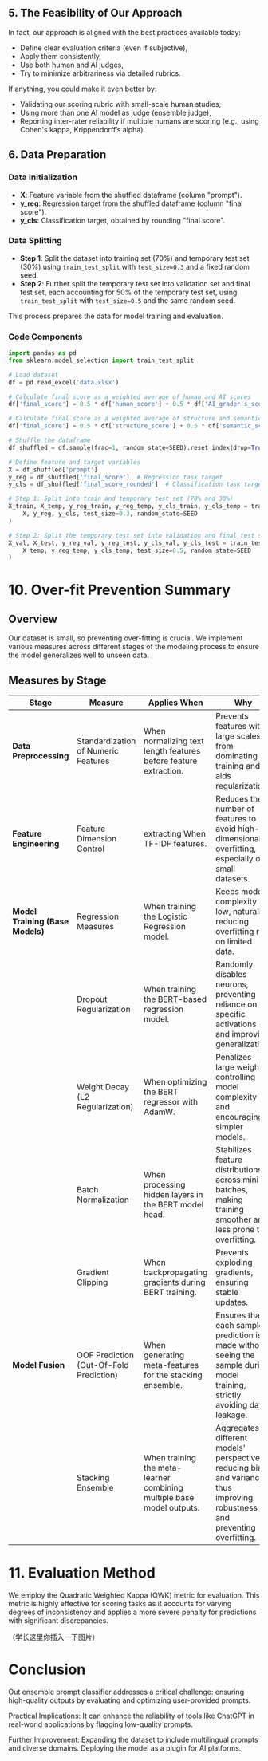 ## 5. The Feasibility of Our Approach

In fact, our approach is aligned with the best practices available today:
- Define clear evaluation criteria (even if subjective),
- Apply them consistently,
- Use both human and AI judges,
- Try to minimize arbitrariness via detailed rubrics.

If anything, you could make it even better by:
- Validating our scoring rubric with small-scale human studies,
- Using more than one AI model as judge (ensemble judge),
- Reporting inter-rater reliability if multiple humans are scoring (e.g., using Cohen's kappa, Krippendorff’s alpha).


## 6. Data Preparation

### Data Initialization
- **X**: Feature variable from the shuffled dataframe (column "prompt").
- **y_reg**: Regression target from the shuffled dataframe (column "final score").
- **y_cls**: Classification target, obtained by rounding "final score".

### Data Splitting
- **Step 1**: Split the dataset into training set (70%) and temporary test set (30%) using `train_test_split` with `test_size=0.3` and a fixed random seed.
- **Step 2**: Further split the temporary test set into validation set and final test set, each accounting for 50% of the temporary test set, using `train_test_split` with `test_size=0.5` and the same random seed.

This process prepares the data for model training and evaluation.

### Code Components

```python
import pandas as pd
from sklearn.model_selection import train_test_split

# Load dataset
df = pd.read_excel('data.xlsx')

# Calculate final score as a weighted average of human and AI scores
df['final_score'] = 0.5 * df['human_score'] + 0.5 * df["AI_grader's_score"]

# Calculate final score as a weighted average of structure and semantic scores
df['final_score'] = 0.5 * df['structure_score'] + 0.5 * df['semantic_score']

# Shuffle the dataframe
df_shuffled = df.sample(frac=1, random_state=SEED).reset_index(drop=True)

# Define feature and target variables
X = df_shuffled['prompt']
y_reg = df_shuffled['final_score']  # Regression task target
y_cls = df_shuffled['final_score_rounded']  # Classification task target

# Step 1: Split into train and temporary test set (70% and 30%)
X_train, X_temp, y_reg_train, y_reg_temp, y_cls_train, y_cls_temp = train_test_split(
    X, y_reg, y_cls, test_size=0.3, random_state=SEED
)

# Step 2: Split the temporary test set into validation and final test sets (50% each)
X_val, X_test, y_reg_val, y_reg_test, y_cls_val, y_cls_test = train_test_split(
    X_temp, y_reg_temp, y_cls_temp, test_size=0.5, random_state=SEED
)
```

# 10. Over-fit Prevention Summary

## Overview
Our dataset is small, so preventing over-fitting is crucial. We implement various measures across different stages of the modeling process to ensure the model generalizes well to unseen data.

## Measures by Stage

| Stage                   | Measure                         | Applies When                                                                 | Why                                                                 |
|-------------------------|---------------------------------|-----------------------------------------------------------------------------|--------------------------------------------------------------------|
| **Data Preprocessing**  | Standardization of Numeric Features | When normalizing text length features before feature extraction. | Prevents features with large scales from dominating training and aids regularization. |
| **Feature Engineering** | Feature Dimension Control       | extracting When TF-IDF features.                                            | Reduces the number of features to avoid high-dimensional overfitting, especially on small datasets. |
| **Model Training (Base Models)** | Regression Measures | When training the Logistic Regression model.                                | Keeps model complexity low, naturally reducing overfitting risk on limited data. |
|                         | Dropout Regularization          | When training the BERT-based regression model.                              | Randomly disables neurons, preventing reliance on specific activations and improving generalization. |
|                         | Weight Decay (L2 Regularization) | When optimizing the BERT regressor with AdamW.                              | Penalizes large weights, controlling model complexity and encouraging simpler models. |
|                         | Batch Normalization             | When processing hidden layers in the BERT model head.                       | Stabilizes feature distributions across mini-batches, making training smoother and less prone to overfitting. |
|                         | Gradient Clipping               | When backpropagating gradients during BERT training.                        | Prevents exploding gradients, ensuring stable updates. |
| **Model Fusion**        | OOF Prediction (Out-Of-Fold Prediction) | When generating meta-features for the stacking ensemble.                    | Ensures that each sample's prediction is made without seeing the sample during model training, strictly avoiding data leakage. |
|                         | Stacking Ensemble               | When training the meta-learner combining multiple base model outputs.       | Aggregates different models' perspectives, reducing bias and variance, thus improving robustness and preventing overfitting. |


# 11. Evaluation Method

We employ the Quadratic Weighted Kappa (QWK) metric for evaluation. This metric is highly effective for scoring tasks as it accounts for varying degrees of inconsistency and applies a more severe penalty for predictions with significant discrepancies.

（学长这里你插入一下图片）

# Conclusion


Out ensemble prompt classifier addresses a critical challenge: ensuring high-quality outputs by evaluating and optimizing user-provided prompts.

Practical Implications: It can enhance the reliability of tools like ChatGPT in real-world applications by flagging low-quality prompts.

Further Improvement: Expanding the dataset to include multilingual prompts and diverse domains. Deploying the model as a plugin for AI platforms.



   
